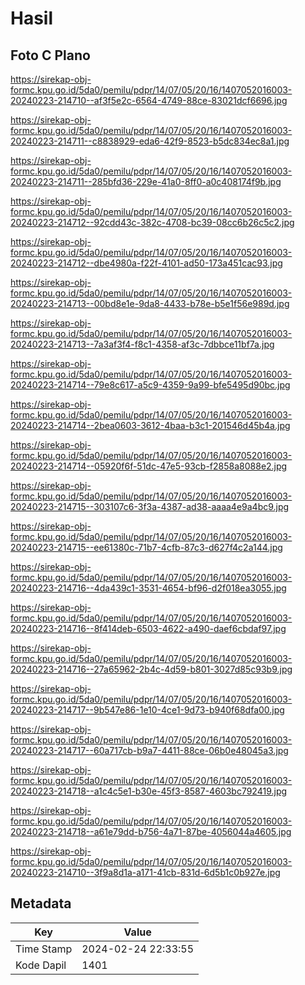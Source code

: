 # Hasil

## Foto C Plano

https://sirekap-obj-formc.kpu.go.id/5da0/pemilu/pdpr/14/07/05/20/16/1407052016003-20240223-214710--af3f5e2c-6564-4749-88ce-83021dcf6696.jpg

https://sirekap-obj-formc.kpu.go.id/5da0/pemilu/pdpr/14/07/05/20/16/1407052016003-20240223-214711--c8838929-eda6-42f9-8523-b5dc834ec8a1.jpg

https://sirekap-obj-formc.kpu.go.id/5da0/pemilu/pdpr/14/07/05/20/16/1407052016003-20240223-214711--285bfd36-229e-41a0-8ff0-a0c408174f9b.jpg

https://sirekap-obj-formc.kpu.go.id/5da0/pemilu/pdpr/14/07/05/20/16/1407052016003-20240223-214712--92cdd43c-382c-4708-bc39-08cc6b26c5c2.jpg

https://sirekap-obj-formc.kpu.go.id/5da0/pemilu/pdpr/14/07/05/20/16/1407052016003-20240223-214712--dbe4980a-f22f-4101-ad50-173a451cac93.jpg

https://sirekap-obj-formc.kpu.go.id/5da0/pemilu/pdpr/14/07/05/20/16/1407052016003-20240223-214713--00bd8e1e-9da8-4433-b78e-b5e1f56e989d.jpg

https://sirekap-obj-formc.kpu.go.id/5da0/pemilu/pdpr/14/07/05/20/16/1407052016003-20240223-214713--7a3af3f4-f8c1-4358-af3c-7dbbce11bf7a.jpg

https://sirekap-obj-formc.kpu.go.id/5da0/pemilu/pdpr/14/07/05/20/16/1407052016003-20240223-214714--79e8c617-a5c9-4359-9a99-bfe5495d90bc.jpg

https://sirekap-obj-formc.kpu.go.id/5da0/pemilu/pdpr/14/07/05/20/16/1407052016003-20240223-214714--2bea0603-3612-4baa-b3c1-201546d45b4a.jpg

https://sirekap-obj-formc.kpu.go.id/5da0/pemilu/pdpr/14/07/05/20/16/1407052016003-20240223-214714--05920f6f-51dc-47e5-93cb-f2858a8088e2.jpg

https://sirekap-obj-formc.kpu.go.id/5da0/pemilu/pdpr/14/07/05/20/16/1407052016003-20240223-214715--303107c6-3f3a-4387-ad38-aaaa4e9a4bc9.jpg

https://sirekap-obj-formc.kpu.go.id/5da0/pemilu/pdpr/14/07/05/20/16/1407052016003-20240223-214715--ee61380c-71b7-4cfb-87c3-d627f4c2a144.jpg

https://sirekap-obj-formc.kpu.go.id/5da0/pemilu/pdpr/14/07/05/20/16/1407052016003-20240223-214716--4da439c1-3531-4654-bf96-d2f018ea3055.jpg

https://sirekap-obj-formc.kpu.go.id/5da0/pemilu/pdpr/14/07/05/20/16/1407052016003-20240223-214716--8f414deb-6503-4622-a490-daef6cbdaf97.jpg

https://sirekap-obj-formc.kpu.go.id/5da0/pemilu/pdpr/14/07/05/20/16/1407052016003-20240223-214716--27a65962-2b4c-4d59-b801-3027d85c93b9.jpg

https://sirekap-obj-formc.kpu.go.id/5da0/pemilu/pdpr/14/07/05/20/16/1407052016003-20240223-214717--9b547e86-1e10-4ce1-9d73-b940f68dfa00.jpg

https://sirekap-obj-formc.kpu.go.id/5da0/pemilu/pdpr/14/07/05/20/16/1407052016003-20240223-214717--60a717cb-b9a7-4411-88ce-06b0e48045a3.jpg

https://sirekap-obj-formc.kpu.go.id/5da0/pemilu/pdpr/14/07/05/20/16/1407052016003-20240223-214718--a1c4c5e1-b30e-45f3-8587-4603bc792419.jpg

https://sirekap-obj-formc.kpu.go.id/5da0/pemilu/pdpr/14/07/05/20/16/1407052016003-20240223-214718--a61e79dd-b756-4a71-87be-4056044a4605.jpg

https://sirekap-obj-formc.kpu.go.id/5da0/pemilu/pdpr/14/07/05/20/16/1407052016003-20240223-214710--3f9a8d1a-a171-41cb-831d-6d5b1c0b927e.jpg


## Metadata

| Key        | Value               |
| ---------- | ------------------- |
| Time Stamp | 2024-02-24 22:33:55 |
| Kode Dapil | 1401                |



